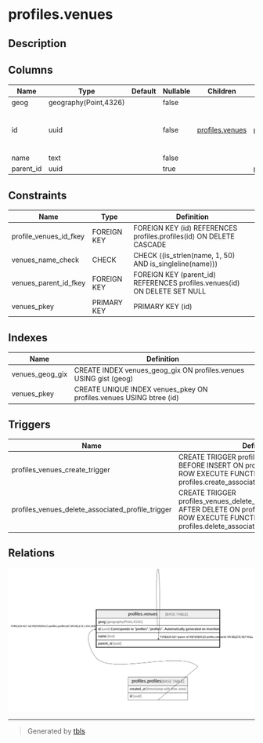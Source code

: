 # profiles.venues

## Description

## Columns

| Name | Type | Default | Nullable | Children | Parents | Comment |
| ---- | ---- | ------- | -------- | -------- | ------- | ------- |
| geog | geography(Point,4326) |  | false |  |  |  |
| id | uuid |  | false | [profiles.venues](profiles.venues.md) | [profiles.profiles](profiles.profiles.md) | Corresponds to "profiles"."profiles". Automatically generated on insertion |
| name | text |  | false |  |  |  |
| parent_id | uuid |  | true |  | [profiles.venues](profiles.venues.md) |  |

## Constraints

| Name | Type | Definition |
| ---- | ---- | ---------- |
| profile_venues_id_fkey | FOREIGN KEY | FOREIGN KEY (id) REFERENCES profiles.profiles(id) ON DELETE CASCADE |
| venues_name_check | CHECK | CHECK ((is_strlen(name, 1, 50) AND is_singleline(name))) |
| venues_parent_id_fkey | FOREIGN KEY | FOREIGN KEY (parent_id) REFERENCES profiles.venues(id) ON DELETE SET NULL |
| venues_pkey | PRIMARY KEY | PRIMARY KEY (id) |

## Indexes

| Name | Definition |
| ---- | ---------- |
| venues_geog_gix | CREATE INDEX venues_geog_gix ON profiles.venues USING gist (geog) |
| venues_pkey | CREATE UNIQUE INDEX venues_pkey ON profiles.venues USING btree (id) |

## Triggers

| Name | Definition |
| ---- | ---------- |
| profiles_venues_create_trigger | CREATE TRIGGER profiles_venues_create_trigger BEFORE INSERT ON profiles.venues FOR EACH ROW EXECUTE FUNCTION profiles.create_associated_profile() |
| profiles_venues_delete_associated_profile_trigger | CREATE TRIGGER profiles_venues_delete_associated_profile_trigger AFTER DELETE ON profiles.venues FOR EACH ROW EXECUTE FUNCTION profiles.delete_associated_profile() |

## Relations

![er](profiles.venues.png)

---

> Generated by [tbls](https://github.com/k1LoW/tbls)
